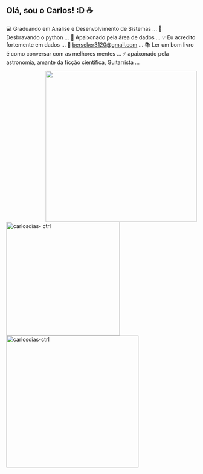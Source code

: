 ## Olá, sou o Carlos! :D ☕
  
  💻 Graduando em Análise e Desenvolvimento de Sistemas ...
  🐍 Desbravando o python ...
  🎲 Apaixonado pela área de dados ...
  💡 Eu acredito fortemente em dados ...
  💬 berseker3120@gmail.com ...
  📚 Ler um bom livro é como conversar com as melhores mentes ...
  ⚡ apaixonado pela astronomia, amante da ficção cientifica, Guitarrista ...
  
  <img src="https://preview.redd.it/bqhdno8fxd771.gif?width=640&crop=smart&format=png8&s=dbc8b7828d2f6b445f9b397fd276bd5358a82a2d" style="float:right;width:400px">

<br><br><br><br><br><br><br><br><br>

<p><img width=300 align="left" src="https://github-readme-stats.vercel.app/api/top-langs?username=carlosdias-ctrl&show_icons=true&locale=en&layout=compact" alt="carlosdias- ctrl" /></p>

<p> <img width=350 align="center" src="https://github-readme-stats.vercel.app/api?username=carlosdias-ctrl&show_icons=true&locale=en" alt ="carlosdias-ctrl" /></p>

